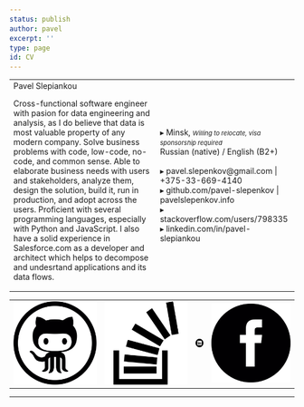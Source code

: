 ```yaml
---
status: publish
author: pavel
excerpt: ''
type: page
id: CV
---
```

<table class="table-no-borders">
    <tr>
        <td class="cv-summary">
            <div class="left-pinned section-header print-only">Pavel Slepiankou</div>
            <p class="profile-summary">
                Cross-functional software engineer with pasion for data engineering and analysis, as I do believe that data is most valuable property of any modern company. Solve business problems with code, low-code, no-code, and common sense. Able to elaborate business needs with users and stakeholders, analyze them, design the solution, build it, run in production, and adopt across the users. Proficient with several programming languages, especially with Python and JavaScript. I also have a solid experience in Salesforce.com as a developer and architect which helps to decompose and undesrtand applications and its data flows.
            </p>
        </td>
        <td class="print-only contact-info-section">
            <div class="left-pinned contact-info">▸ Minsk, <i style="font-size:11px">Willing to relocate, visa sponsorship required</i></div>
            <div class="left-pinned contact-info">Russian (native) / English (B2+)</div>
            <br/>
            <div class="left-pinned contact-info">▸ pavel.slepenkov@gmail.com | +375-33-669-4140</div>
            <div class="left-pinned contact-info">▸ github.com/pavel-slepenkov | pavelslepenkov.info</div>
            <div class="left-pinned contact-info">▸ stackoverflow.com/users/798335</div>
            <div class="left-pinned contact-info">▸ linkedin.com/in/pavel-slepiankou</div>
        </td>
    </tr>
</table>

<table class="table-no-borders no-print social-logos-section">
    <tr>
        <td>
            <a class="centered"  href="https://www.github.com/pavel-slepenkov" target="_blank">
                <img class="social-logo" src="images/cv/github-social-logo.svg" alt="github">
            </a>
        </td>
        <td>
            <a class="centered" href="https://www.stackoverflow.com/users/798335/pavel-slepiankou" target="_blank">
                <img class="social-logo" src="images/cv/stack-exchange-symbol.svg" alt="stackoverflow">
            </a>
        </td>
        <td>
            <a class="centered" href="https://www.linkedin.com/in/pavel-slepiankou-76376b35" target="_blank">
                <img class="social-logo" src="images/cv/linkedin-logo-button.svg" alt="linkedin">
            </a>
        </td>
        <td>
            <a class="centered" href="https://www.facebook.com/pavel.slepiankou" target="_blank">
                <img class="social-logo" src="images/cv/facebook-logo-button.svg" alt="blog">
            </a>
        </td>
    <tr>
</table>

<hr>